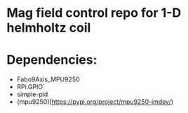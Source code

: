 # Mag field control repo for 1-D helmholtz coil


# Dependencies:
 - Fabo9Axis_MPU9250
 - RPi.GPIO`
 - simple-pid
 - (mpu9250)[https://pypi.org/project/mpu9250-jmdev/)
